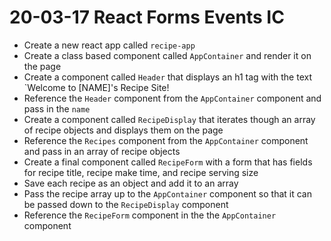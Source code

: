 # 20-03-17 React Forms Events IC
- Create a new react app called `recipe-app`
- Create a class based component called `AppContainer` and render it on the page
- Create a component called `Header` that displays an h1 tag with the text `Welcome to [NAME]'s Recipe Site!
- Reference the `Header` component from the `AppContainer` component and pass in the `name`
- Create a component called `RecipeDisplay` that iterates though an array of recipe objects and displays them on the page
- Reference the `Recipes` component from the `AppContainer` component and pass in an array of recipe objects
- Create a final component called `RecipeForm` with a form that has fields for recipe title, recipe make time, and recipe serving size
- Save each recipe as an object and add it to an array
- Pass the recipe array up to the `AppContainer` component so that it can be passed down to the `RecipeDisplay` component
- Reference the `RecipeForm` component in the the `AppContainer` component